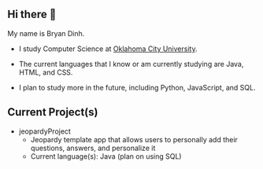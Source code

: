 ## Hi there 👋
My name is Bryan Dinh. 
- I study Computer Science at [Oklahoma City University](https://www.okcu.edu/programs/computer-science).

- The current languages that I know or am currently studying are Java, HTML, and CSS.

- I plan to study more in the future, including Python, JavaScript, and SQL. 

## Current Project(s)
- jeopardyProject
  - Jeopardy template app that allows users to personally add their questions, answers, and personalize it
  - Current language(s): Java (plan on using SQL)
<!--
**bpmryan/bpmryan** is a ✨ _special_ ✨ repository because its `README.md` (this file) appears on your GitHub profile.

Here are some ideas to get you started:

- 🔭 I’m currently working on ...
- 🌱 I’m currently learning ...
- 👯 I’m looking to collaborate on ...
- 🤔 I’m looking for help with ...
- 💬 Ask me about ...
- 📫 How to reach me: ...
- 😄 Pronouns: ...
- ⚡ Fun fact: ...
-->
